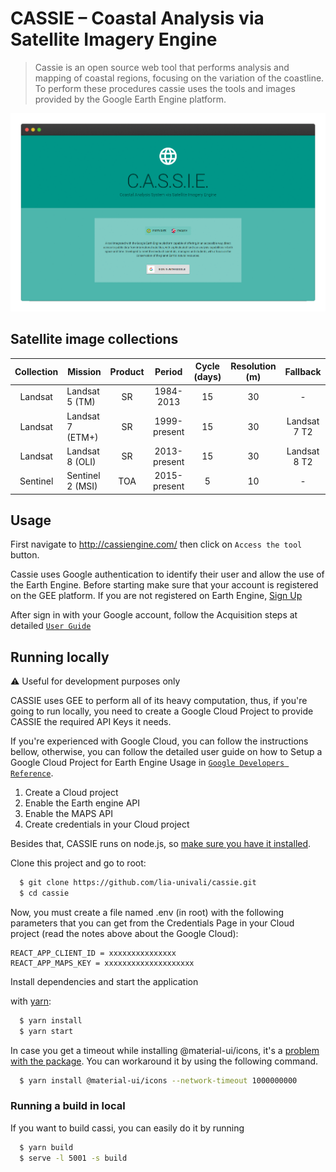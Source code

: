 # CASSIE – Coastal Analysis via Satellite Imagery Engine

>Cassie is an open source web tool that performs analysis and mapping of coastal regions, focusing on the variation of the coastline. To perform these procedures cassie uses the tools and images provided by the Google Earth Engine platform.

![](public/usage_cassie.gif)

## Satellite image collections
Collection | Mission | Product | Period | Cycle (days) | Resolution (m) | Fallback
:-----------:|--------|:-------:|:------:|:------------:|:-----------:|:-----------:
Landsat | Landsat 5 (TM)   | SR  | 1984-2013    | 15 | 30 | - 
Landsat | Landsat 7 (ETM+) | SR  | 1999-present | 15 | 30 | Landsat 7 T2
Landsat | Landsat 8 (OLI)  | SR  | 2013-present | 15 | 30 | Landsat 8 T2
Sentinel| Sentinel 2 (MSI) | TOA | 2015-present | 5  | 10 | -

## Usage
First navigate to http://cassiengine.com/ then click on `Access the tool` button.

Cassie uses Google authentication to identify their user and allow the use of the Earth Engine. Before starting make sure that your account is registered on the GEE platform. If you are not registered on Earth Engine, [Sign Up](https://signup.earthengine.google.com/)

After sign in with your Google account, follow the Acquisition steps at detailed [`User Guide`](https://drive.google.com/file/d/1HPKQw_nOQEJwG8q0sfR6IMKBHD9bH8Jv/view)

## Running locally
:warning: Useful for development purposes only

CASSIE uses GEE to perform all of its heavy computation, thus, if you're going to run locally, you need to create a Google Cloud Project to provide CASSIE the required API Keys it needs.

If you're experienced with Google Cloud, you can follow the instructions bellow, otherwise, you can follow the detailed user guide on how to Setup a Google Cloud Project for Earth Engine Usage in [`Google Developers Reference`](https://developers.google.com/earth-engine/earthengine_cloud_project_setup).

1. Create a Cloud project
2. Enable the Earth engine API
3. Enable the MAPS API
4. Create credentials in your Cloud project

Besides that, CASSIE runs on node.js, so [make sure you have it installed](https://nodejs.org).

Clone this project and go to root:
```sh
  $ git clone https://github.com/lia-univali/cassie.git
  $ cd cassie
```

Now, you must create a file named .env (in root) with the following parameters that you can get from the Credentials Page in your Cloud project (read the notes above about the Google Cloud):

```
REACT_APP_CLIENT_ID = xxxxxxxxxxxxxxx
REACT_APP_MAPS_KEY = xxxxxxxxxxxxxxxxxxxx
```

Install dependencies and start the application

with [yarn](https://classic.yarnpkg.com/lang/en/):
```sh
  $ yarn install
  $ yarn start
```
In case you get a timeout while installing @material-ui/icons, it's a [problem with the package](https://github.com/mui-org/material-ui/issues/12432). You can workaround it by using the following command.

```sh
  $ yarn install @material-ui/icons --network-timeout 1000000000
```

### Running a build in local
If you want to build cassi, you can easily do it by running

```sh
  $ yarn build
  $ serve -l 5001 -s build
```

<!-- ## Diagrams

[![](https://mermaid.ink/img/eyJjb2RlIjoic2VxdWVuY2VEaWFncmFtXG4gICAgcGFydGljaXBhbnQgVXNlclxuICAgIHBhcnRpY2lwYW50IHNob3JlbGluZSBhcyBtb2R1bGUgU2hvcmVsaW5lXG4gICAgcGFydGljaXBhbnQgaW1hZ2VyeSBhcyBtb2R1bGUgSW1hZ2VyeVxuICAgIHBhcnRpY2lwYW50IEdFRVxuXG4gICAgVXNlci0-PitzaG9yZWxpbmU6ZGVyaXZlU2hvcmVsaW5lc1xuICAgIGxvb3AgRWFjaCBkYXRlXG4gICAgICAgIHNob3JlbGluZS0-PitpbWFnZXJ5OiBpZGVudGlmeVdhdGVyRmVhdHVyZShpbWFnZSwgYmFuZCwgcm9pLCB0aHJlc2hvbGRGbilcbiAgICAgICAgaW1hZ2VyeS0tPj4tc2hvcmVsaW5lOiByZXR1cm46IEZlYXR1cmVcblxuICAgICAgICBzaG9yZWxpbmUtPj4rc2hvcmVsaW5lOiByZW1vdmVDb2FzdGxpbmVOb2lzZShjb2FzdGxpbmUsIHRyYW5zZWN0cyk6IEZlYXR1cmVcblxuICAgICAgICBzaG9yZWxpbmUtPj4rR0VFOiBGZWF0dXJlQ29sbGVjdGlvbjo6c29ydChwYXJhbXMpXG4gICAgICAgIE5vdGUgcmlnaHQgb2YgR0VFOiBwYXJhbXM6IDxicj4geyBsYWJlbCA6ICdpbnRlcnNlY3Rpb24nfVxuICAgICAgICBHRUUtLT4-LXNob3JlbGluZTogcmV0dXJuOiBGZWF0dXJlQ29sbGVjdGlvblxuXG4gICAgICAgIHNob3JlbGluZS0-PitHRUU6IEZlYXR1cmVDb2xsZWN0aW9uOjpmaXJzdChzZWdtZW50cylcbiAgICAgICAgR0VFLS0-Pi1zaG9yZWxpbmU6IHJldHVybjogRmVhdHVyZVxuICAgICAgICBkZWFjdGl2YXRlIHNob3JlbGluZVxuICAgICAgICBcbiAgICAgICAgc2hvcmVsaW5lLT4-K3Nob3JlbGluZTogbGluZWFyR2F1c3NpYW5GaWx0ZXIoY29hc3RsaW5lLCBrZXJuZWwsIG1lYW4sIHNkKTogRmVhdHVyZVxuICAgICAgICBOb3RlIHJpZ2h0IG9mIEdFRToga2VybmVsID0gMyw8YnI-IG1lYW4gPSAwLDxicj4gc2QgPSAwLjc1XG4gICAgICAgIFxuICAgICAgICBzaG9yZWxpbmUtPj4rR0VFOiBHZW9tZXRyeTo6TGluZVN0cmluZyhjb29yZGluYXRlKVxuICAgICAgICBHRUUtLT4-LXNob3JlbGluZTogcmV0dXJuOiBHZW9tZXRyeS5MaW5lU3RyaW5nXG4gICAgICAgIGRlYWN0aXZhdGUgc2hvcmVsaW5lXG4gICAgZW5kXG5cbiAgICBzaG9yZWxpbmUtLT4-LVVzZXI6IEZlYXR1cmVDb2xsZWN0aW9uXG5cbiIsIm1lcm1haWQiOnsidGhlbWUiOiJkZWZhdWx0In0sInVwZGF0ZUVkaXRvciI6ZmFsc2V9)](https://mermaid-js.github.io/mermaid-live-editor/#/edit/eyJjb2RlIjoic2VxdWVuY2VEaWFncmFtXG4gICAgcGFydGljaXBhbnQgVXNlclxuICAgIHBhcnRpY2lwYW50IHNob3JlbGluZSBhcyBtb2R1bGUgU2hvcmVsaW5lXG4gICAgcGFydGljaXBhbnQgaW1hZ2VyeSBhcyBtb2R1bGUgSW1hZ2VyeVxuICAgIHBhcnRpY2lwYW50IEdFRVxuXG4gICAgVXNlci0-PitzaG9yZWxpbmU6ZGVyaXZlU2hvcmVsaW5lc1xuICAgIGxvb3AgRWFjaCBkYXRlXG4gICAgICAgIHNob3JlbGluZS0-PitpbWFnZXJ5OiBpZGVudGlmeVdhdGVyRmVhdHVyZShpbWFnZSwgYmFuZCwgcm9pLCB0aHJlc2hvbGRGbilcbiAgICAgICAgaW1hZ2VyeS0tPj4tc2hvcmVsaW5lOiByZXR1cm46IEZlYXR1cmVcblxuICAgICAgICBzaG9yZWxpbmUtPj4rc2hvcmVsaW5lOiByZW1vdmVDb2FzdGxpbmVOb2lzZShjb2FzdGxpbmUsIHRyYW5zZWN0cyk6IEZlYXR1cmVcblxuICAgICAgICBzaG9yZWxpbmUtPj4rR0VFOiBGZWF0dXJlQ29sbGVjdGlvbjo6c29ydChwYXJhbXMpXG4gICAgICAgIE5vdGUgcmlnaHQgb2YgR0VFOiBwYXJhbXM6IDxicj4geyBsYWJlbCA6ICdpbnRlcnNlY3Rpb24nfVxuICAgICAgICBHRUUtLT4-LXNob3JlbGluZTogcmV0dXJuOiBGZWF0dXJlQ29sbGVjdGlvblxuXG4gICAgICAgIHNob3JlbGluZS0-PitHRUU6IEZlYXR1cmVDb2xsZWN0aW9uOjpmaXJzdChzZWdtZW50cylcbiAgICAgICAgR0VFLS0-Pi1zaG9yZWxpbmU6IHJldHVybjogRmVhdHVyZVxuICAgICAgICBkZWFjdGl2YXRlIHNob3JlbGluZVxuICAgICAgICBcbiAgICAgICAgc2hvcmVsaW5lLT4-K3Nob3JlbGluZTogbGluZWFyR2F1c3NpYW5GaWx0ZXIoY29hc3RsaW5lLCBrZXJuZWwsIG1lYW4sIHNkKTogRmVhdHVyZVxuICAgICAgICBOb3RlIHJpZ2h0IG9mIEdFRToga2VybmVsID0gMyw8YnI-IG1lYW4gPSAwLDxicj4gc2QgPSAwLjc1XG4gICAgICAgIFxuICAgICAgICBzaG9yZWxpbmUtPj4rR0VFOiBHZW9tZXRyeTo6TGluZVN0cmluZyhjb29yZGluYXRlKVxuICAgICAgICBHRUUtLT4-LXNob3JlbGluZTogcmV0dXJuOiBHZW9tZXRyeS5MaW5lU3RyaW5nXG4gICAgICAgIGRlYWN0aXZhdGUgc2hvcmVsaW5lXG4gICAgZW5kXG5cbiAgICBzaG9yZWxpbmUtLT4-LVVzZXI6IEZlYXR1cmVDb2xsZWN0aW9uXG5cbiIsIm1lcm1haWQiOnsidGhlbWUiOiJkZWZhdWx0In0sInVwZGF0ZUVkaXRvciI6ZmFsc2V9) -->



